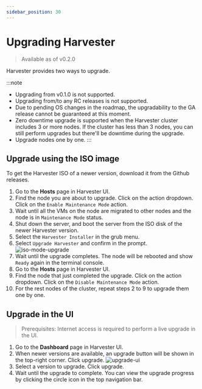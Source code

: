```yaml
---
sidebar_position: 30
---
```

# Upgrading Harvester

> Available as of v0.2.0

Harvester provides two ways to upgrade.

:::note
- Upgrading from v0.1.0 is not supported.
- Upgrading from/to any RC releases is not supported.
- Due to pending OS changes in the roadmap, the upgradability to the GA release cannot be guaranteed at this moment.
- Zero downtime upgrade is supported when the Harvester cluster includes 3 or more nodes. If the cluster has less than 3 nodes, you can still perform upgrades but there'll be downtime during the upgrade.
- Upgrade nodes one by one.
:::

## Upgrade using the ISO image

To get the Harvester ISO of a newer version, download it from the Github releases.

1. Go to the **Hosts** page in Harvester UI.
1. Find the node you are about to upgrade. Click on the action dropdown. Click on the `Enable Maintenance Mode` action.
1. Wait until all the VMs on the node are migrated to other nodes and the node is in `Maintenance Mode` status.
1. Shut down the server, and boot the server from the ISO disk of the newer Harvester version.
1. Select the `Harvester Installer` in the grub menu.
1. Select `Upgrade Harvester` and confirm in the prompt.
   ![iso-mode-upgrade](/img/iso-mode-upgrade.png)
1. Wait until the upgrade completes. The node will be rebooted and show `Ready` again in the terminal console.
1. Go to the **Hosts** page in Harvester UI.
1. Find the node that just completed the upgrade. Click on the action dropdown. Click on the `Disable Maintenance Mode` action.
1. For the rest nodes of the cluster, repeat steps 2 to 9 to upgrade them one by one.

## Upgrade in the UI

>Prerequisites:
>Internet access is required to perform a live upgrade in the UI.

1. Go to the **Dashboard** page in Harvester UI.
1. When newer versions are available, an upgrade button will be shown in the top-right corner. Click upgrade.
   ![upgrade-ui](/img/upgrade-ui.png)
1. Select a version to upgrade. Click upgrade.
1. Wait until the upgrade to complete. You can view the upgrade progress by clicking the circle icon in the top navigation bar.
